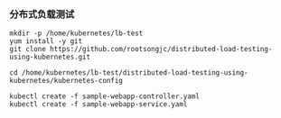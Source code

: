 ### 分布式负载测试

	mkdir -p /home/kubernetes/lb-test
	yum install -y git
	git clone https://github.com/rootsongjc/distributed-load-testing-using-kubernetes.git

	cd /home/kubernetes/lb-test/distributed-load-testing-using-kubernetes/kubernetes-config

	kubectl create -f sample-webapp-controller.yaml
	kubectl create -f sample-webapp-service.yaml


